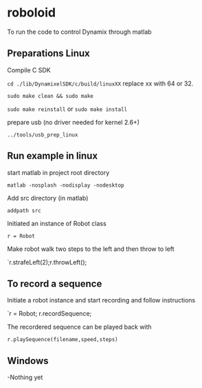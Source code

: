 # roboloid

To run the code to control Dynamix through matlab

## Preparations Linux
Compile C SDK

`cd ./lib/DynamixelSDK/c/build/linuxXX` replace xx with 64 or 32.

`sudo make clean && sudo make`

`sudo make reinstall` or `sudo make install`

prepare usb (no driver needed for kernel 2.6+)

`../tools/usb_prep_linux`

## Run example in linux

start matlab in project root directory

`matlab -nosplash -nodisplay -nodesktop`

Add src directory (in matlab)

`addpath src`

Initiated an instance of Robot class

`r = Robot`

Make robot walk two steps to the left and then throw to left

`r.strafeLeft(2);r.throwLeft();

## To record a sequence

Initiate a robot instance and start recording and follow instructions

`r = Robot; r.recordSequence;

The recordered sequence can be played back with

`r.playSequence(filename,speed,steps)`

## Windows

-Nothing yet




